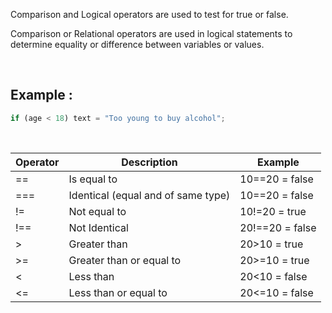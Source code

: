 Comparison and Logical operators are used to test for true or false.

Comparison or Relational operators are used in logical statements to determine equality or difference between variables or values.

&nbsp;

## Example :

```js
if (age < 18) text = "Too young to buy alcohol";
```

&nbsp;

| Operator | Description                        | Example         |
| -------- | ---------------------------------- | --------------- |
| ==       | Is equal to                        | 10==20 = false  |
| ===      | Identical (equal and of same type) | 10==20 = false  |
| !=       | Not equal to                       | 10!=20 = true   |
| !==      | Not Identical                      | 20!==20 = false |
| >        | Greater than                       | 20>10 = true    |
| >=       | Greater than or equal to           | 20>=10 = true   |
| <        | Less than                          | 20<10 = false   |
| <=       | Less than or equal to              | 20<=10 = false  |
